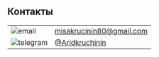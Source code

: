 
<!--
**Aridkruchinin1245/Aridkruchinin1245** is a ✨ _special_ ✨ repository because its `README.md` (this file) appears on your GitHub profile.

Here are some ideas to get you started:

- 🔭 I’m currently working on ...
- 🌱 I’m currently learning ...
- 👯 I’m looking to collaborate on ...
- 🤔 I’m looking for help with ...
- 💬 Ask me about ...
- 📫 How to reach me: ...
- 😄 Pronouns: ...
- ⚡ Fun fact: ...
-->

## Контакты

|  |  |
|---|---|
| <img src="https://img.shields.io/badge/Email-blue?style=for-the-badge&logo=gmail&logoColor=white" alt="email"> | <a href="mailto:your.email@example.com">misakrucinin80@gmail.com</a> |
| <img src="https://img.shields.io/badge/Telegram-2CA5E0?style=for-the-badge&logo=telegram&logoColor=white" alt="telegram"> | <a href="https://t.me/your_username">@Aridkruchinin</a> |

